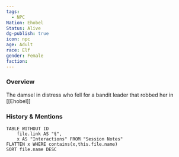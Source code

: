 ```yaml
---
tags:
  - NPC
Nation: Ehobel
Status: Alive
dg-publish: true
icon: npc
age: Adult
race: Elf
gender: Female
faction:
---
```


### Overview
The damsel in distress who fell for a bandit leader that robbed her in [[Ehobel]]

### History & Mentions
```dataview
TABLE WITHOUT ID
	file.link AS "§", 
	x AS "Interactions" FROM "Session Notes"
FLATTEN x WHERE contains(x,this.file.name) 
SORT file.name DESC
```